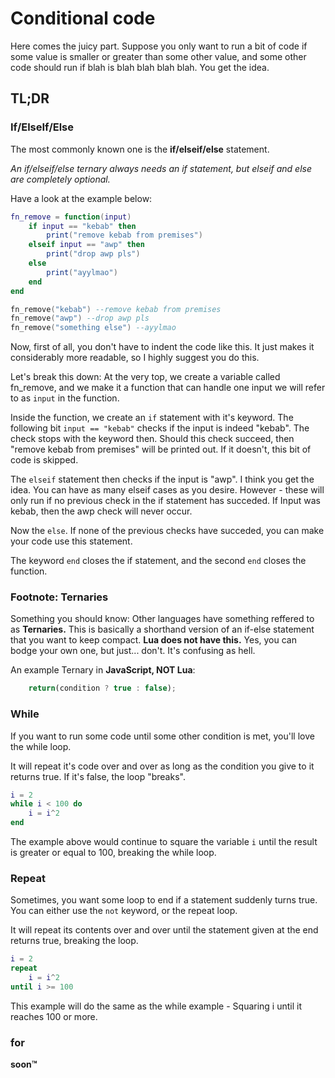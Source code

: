# Conditional code
Here comes the juicy part. Suppose you only want to run a bit of code if some value is smaller or greater than some other value, and some other code should run if blah is blah blah blah blah. You get the idea.

## TL;DR

### If/ElseIf/Else
The most commonly known one is the **if/elseif/else** statement.

*An if/elseif/else ternary always needs an if statement, but elseif and else are completely optional.*

Have a look at the example below:

```lua
fn_remove = function(input)
    if input == "kebab" then
        print("remove kebab from premises")
    elseif input == "awp" then
        print("drop awp pls")
    else
        print("ayylmao")
    end
end

fn_remove("kebab") --remove kebab from premises
fn_remove("awp") --drop awp pls
fn_remove("something else") --ayylmao
```

Now, first of all, you don't have to indent the code like this. It just makes it considerably more readable, so I highly suggest you do this.

Let's break this down:
At the very top, we create a variable called fn_remove, and we make it a function that can handle one input we will refer to as `input` in the function.

Inside the function, we create an `if` statement with it's keyword. The following bit `input == "kebab"` checks if the input is indeed "kebab".  The check stops with the keyword then. Should this check succeed, then "remove kebab from premises" will be printed out. If it doesn't, this bit of code is skipped.

The `elseif` statement then checks if the input is "awp". I think you get the idea. You can have as many elseif cases as you desire. However - these will only run if no previous check in the if statement has succeded. If Input was kebab, then the awp check will never occur.

Now the `else`. If none of the previous checks have succeded, you can make your code use this statement.

The keyword `end` closes the if statement, and the second `end` closes the function.

### Footnote: Ternaries

Something you should know: Other languages have something reffered to as **Ternaries.** This is basically a shorthand version of an if-else statement that you want to keep compact. **Lua does not have this.** Yes, you can bodge your own one, but just... don't. It's confusing as hell.

An example Ternary in **JavaScript, NOT Lua**:
```js
    return(condition ? true : false);
```

### While
If you want to run some code until some other condition is met, you'll love the while loop.

It will repeat it's code over and over as long as the condition you give to it returns true. If it's false, the loop "breaks".

```lua
i = 2
while i < 100 do
    i = i^2
end
```

The example above would continue to square the variable `i` until the result is greater or equal to 100, breaking the while loop.

### Repeat
Sometimes, you want some loop to end if a statement suddenly turns true. You can either use the `not` keyword, or the repeat loop.

It will repeat its contents over and over until the statement given at the end returns true, breaking the loop.

```lua
i = 2
repeat
    i = i^2
until i >= 100
``` 
This example will do the same as the while example - Squaring i until it reaches 100 or more.

### for
**soon:tm:**